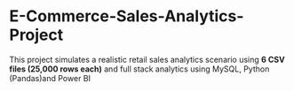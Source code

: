 # E-Commerce-Sales-Analytics-Project
This project simulates a realistic retail sales analytics scenario using **6 CSV files (25,000 rows each)** and full stack analytics using MySQL, Python (Pandas)and Power BI
